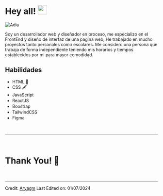 # Hey all! <img src= "https://media2.giphy.com/media/Lm5hxmmI6ucOQGfjKj/giphy.gif?cid=6c09b952o9xti0m387z597k2xqipch3qmqjydym98oef87ve&rid=giphy.gif&ct=s" width= "30" height= "30"> 


![Adia](https://github.com/Reledlatice1/Reledlatice1/assets/132579391/501c4bf4-e939-4177-bbcc-d31b0135cae8)

Soy un desarrollador web y diseñador en proceso, me especializo en el FrontEnd y diseño de interfaz de una pagina web, He trabajado en mucho proyectos tanto personales como escolares. Me considero una persona que trabaja de forma independiente teniendo mis horarios y tiempos establecidos por mi para mayor comodidad.


## **Habilidades**

  - HTML 📄
  - CSS 🖋️
  - JavaScript <img style="width:1rem" src="https://cdn.iconscout.com/icon/free/png-256/javascript-2752148-2284965.png"/>
  - ReactJS   <img style="width:1rem" src="https://cdn.iconscout.com/icon/free/png-256/logo-1889531-1597591.png?f=webp&w=256"/>
  - Boostrap <img style="width:1rem" src="" />
  - TailwindCSS <img style="width:1rem" src="https://upload.wikimedia.org/wikipedia/commons/thumb/d/d5/Tailwind_CSS_Logo.svg/1024px-Tailwind_CSS_Logo.svg.png" />
  - Figma <img style="width:1rem" src="https://cdn-icons-png.flaticon.com/512/5968/5968705.png" />
  


  
<Br>
<hr>
<Br>
<h1>Thank You! 🤵 </h1>
<Br>

------
  
Credit: [Aryagm](https://github.com/Aryagm)
Last Edited on: 01/07/2024
